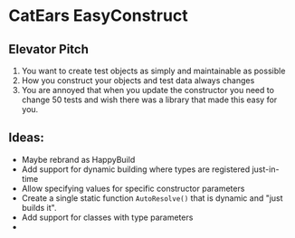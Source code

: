 ﻿# CatEars EasyConstruct

## Elevator Pitch

1. You want to create test objects as simply and maintainable as possible
2. How you construct your objects and test data always changes
3. You are annoyed that when you update the constructor you need to change 50 tests 
   and wish there was a library that made this easy for you.

## Ideas:

- Maybe rebrand as HappyBuild
- Add support for dynamic building where types are registered just-in-time
- Allow specifying values for specific constructor parameters
- Create a single static function `AutoResolve()` that is dynamic and "just builds it".
- Add support for classes with type parameters
- 